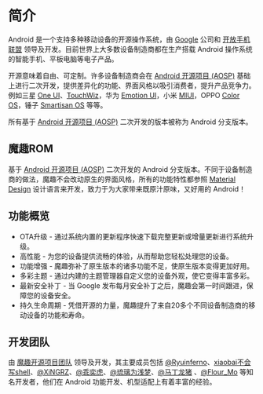 # 简介

Android 是一个支持多种移动设备的开源操作系统，由 [Google](https://www.google.com/about/) 公司和 [开放手机联盟](https://www.openhandsetalliance.com) 领导及开发。目前世界上大多数设备制造商都在生产搭载 Android 操作系统的智能手机、平板电脑等电子产品。

开源意味着自由、可定制。许多设备制造商会在 [Android 开源项目 (AOSP)](https://source.android.com/) 基础上进行二次开发，提供差异化的功能、界面风格以吸引消费者，提升产品竞争力。例如三星 [One UI](https://www.samsung.com/global/galaxy/apps/one-ui/)、[TouchWiz](https://baike.baidu.com/item/TouchWiz)，华为 [Emotion UI](https://baike.baidu.com/item/EMUI)，小米 [MIUI](https://baike.baidu.com/item/MIUI)，OPPO [Color OS](https://baike.baidu.com/item/ColorOS)，锤子 [Smartisan OS](https://baike.baidu.com/item/Smartisan%20OS) 等等。

所有基于 [Android 开源项目 (AOSP)](https://source.android.com/) 二次开发的版本被称为 Android 分支版本。

## 魔趣ROM

基于 [Android 开源项目 (AOSP)](https://source.android.com/) 二次开发的 Android 分支版本。不同于设备制造商的做法，魔趣不会改动原生的界面风格，所有的功能特性都参照 [Material Design](https://material.io/) 设计语言来开发，致力于为大家带来既原汁原味，又好用的 Android！

## 功能概览

* OTA升级 - 通过系统内置的更新程序快速下载完整更新或增量更新进行系统升级。
* 高性能 - 为您的设备提供流畅的体验，从而帮助您轻松处理您的设备。
* 功能增强 - 魔趣弥补了原生版本的诸多功能不足，使原生版本变得更加好用。
* 多彩主题 - 通过内建的主题管理器自定义您的设备外观，使它变得丰富多彩。
* 最新安全补丁 - 当 Google 发布每月安全补丁之后，魔趣会第一时间跟进，保障您的设备安全。
* 持久生命周期 - 凭借开源的力量，魔趣提升了来自20多个不同设备制造商的移动设备的功能和寿命。

## 开发团队

由 [魔趣开源项目团队](https://bbs.mokeedev.com/groups/developers) 领导及开发，其主要成员包括 [@Ryuinferno](https://forum.xda-developers.com/member.php?u=4576707)、[xiaobai不会写shell](https://weibo.com/u/3138080394)、[@XiNGRZ](https://weibo.com/xingrz)、[@乖奕虎](https://weibo.com/guaiyihu)、[@琉璃为浅梦](https://weibo.com/tingyiisaac)、[@马丁龙猪](https://weibo.com/martincz) 、[@Flour_Mo](https://weibo.com/flourmo) 等知名开发者，他们在 Android 功能开发、机型适配上有着丰富的经验。
